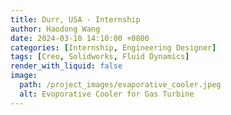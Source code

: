 ```yaml
---
title: Durr, USA - Internship
author: Haodong Wang
date: 2024-03-10 14:10:00 +0800
categories: [Internship, Engineering Designer]
tags: [Creo, Solidworks, Fluid Dynamics]
render_with_liquid: false
image:
  path: /project_images/evaporative_cooler.jpeg
  alt: Evoporative Cooler for Gas Turbine 
---
```



